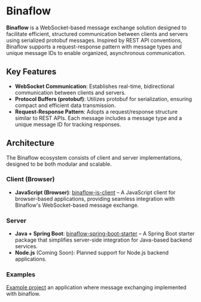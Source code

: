 # Binaflow

**Binaflow** is a WebSocket-based message exchange solution designed to facilitate efficient, structured communication between clients and servers using serialized protobuf messages. Inspired by REST API conventions, Binaflow supports a request-response pattern with message types and unique message IDs to enable organized, asynchronous communication.

## Key Features

- **WebSocket Communication**: Establishes real-time, bidirectional communication between clients and servers.
- **Protocol Buffers (protobuf)**: Utilizes protobuf for serialization, ensuring compact and efficient data transmission.
- **Request-Response Pattern**: Adopts a request/response structure similar to REST APIs. Each message includes a message type and a unique message ID for tracking responses.

## Architecture

The Binaflow ecosystem consists of client and server implementations, designed to be both modular and scalable.

### Client (Browser)

- **JavaScript (Browser)**: [binaflow-js-client](https://github.com/binaflow/binaflow-js-client) – A JavaScript client for browser-based applications, providing seamless integration with Binaflow's WebSocket-based message exchange.

### Server

- **Java + Spring Boot**: [binaflow-spring-boot-starter](https://github.com/binaflow/binaflow-spring-boot-starter) – A Spring Boot starter package that simplifies server-side integration for Java-based backend services.
- **Node.js** (Coming Soon): Planned support for Node.js backend applications.

### Examples

[Example project](https://github.com/binaflow/examples) an application where message exchanging implemented with binaflow.
